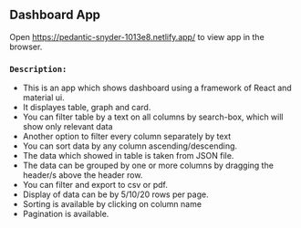 ## Dashboard App
Open  https://pedantic-snyder-1013e8.netlify.app/ to view app in the browser.

### `Description:`
<ul>
<li>This is an app which shows dashboard using a framework of React and material ui.
<li>It displayes table, graph and card.
<li>You can filter table by a text on all columns by search-box, which will show only relevant data
<li>Another option to filter every column separately by text
<li>You can sort data by any column ascending/descending.
<li>The data which showed in table is taken from JSON file.
<li>The data can be grouped by one or more columns by  dragging the header/s above the header row.
<li>You can filter and export to csv or pdf.
<li>Display of data can be by 5/10/20 rows per page.
<li>Sorting is available by clicking on column name
<li>Pagination is available.
</ul>
